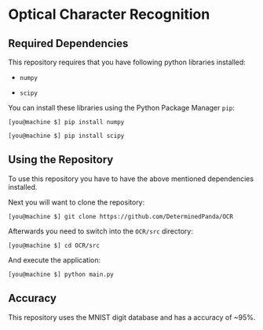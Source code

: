 # Optical Character Recognition

## Required Dependencies

This repository requires that you have following python libraries installed:

+ `numpy`

+ `scipy`

You can install these libraries using the Python Package Manager `pip`:

`[you@machine $] pip install numpy`

`[you@machine $] pip install scipy`

## Using the Repository

To use this repository you have to have the above mentioned dependencies installed.

Next you will want to clone the repository:

`[you@machine $] git clone https://github.com/DeterminedPanda/OCR`

Afterwards you need to switch into the `OCR/src` directory:

`[you@machine $] cd OCR/src`

And execute the application:

`[you@machine $] python main.py`

## Accuracy

This repository uses the MNIST digit database and has a accuracy of ~95%.
